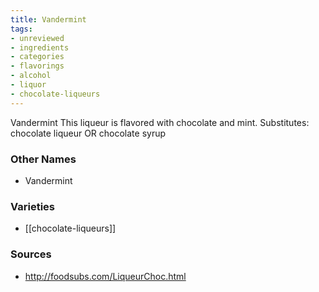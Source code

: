 ```yaml
---
title: Vandermint
tags:
- unreviewed
- ingredients
- categories
- flavorings
- alcohol
- liquor
- chocolate-liqueurs
---
```

Vandermint This liqueur is flavored with chocolate and mint. Substitutes: chocolate liqueur OR chocolate syrup

### Other Names

* Vandermint

### Varieties

* [[chocolate-liqueurs]]

### Sources
* http://foodsubs.com/LiqueurChoc.html
